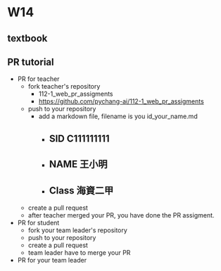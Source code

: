 # W14
## textbook
## PR tutorial
- PR for teacher
  - fork teacher's repository 
    - 112-1_web_pr_assigments
    - https://github.com/pychang-ai/112-1_web_pr_assigments    
  - push to your repository  
    - add a markdown file, filename is you id_your_name.md
      - ## SID C111111111
      - ## NAME 王小明
      - ## Class 海資二甲
  - create a pull request
  - after teacher merged your PR, you have done the PR assigment.
- PR for student
  - fork your team leader's repository
  - push to your repository
  - create a pull request
  - team leader have to merge your PR
- PR for your team leader